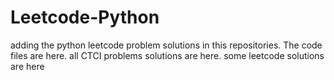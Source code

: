 # Leetcode-Python
adding the python leetcode problem solutions in this repositories. 
The code files are here.
all CTCI problems solutions are here.
some leetcode solutions are here
